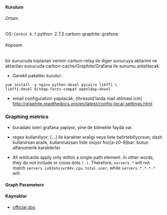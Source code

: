 #### Kurulum

###### Ortam

OS: `Centos 6.7`
python: 2.7.2
carbon:
graphite:
grafana: 

###### Kapsam
bir sunucuda toplanan verinin carbon-relay ile diger sunucuya aktarimi ve aktarilan sunucuda carbon-cache/Graphite/Grafana ile sunumu anlatilacak.

* Gerekli paketler kurulur:
```
yum install -y nginx python-devel pycairo libffi \
libffi-devel bitmap-fonts-compat openldap-devel
```











* email configuration yapilacak, (thresold'larda mail atilmasi icin)
http://graphite.readthedocs.org/en/latest/config-local-settings.html

### Graphing metrics

* buradaki isleri grafana yapiyor, yine de bilmekte fayda var.

* regex kullaniliyor; [...] ile karakter araligi veya liste belirtebiliyorsun;
dash kullanirsan aralik, kullanmazsan liste oluyor
foo[a-z0-9]bar: butun alfanumerik karakterler

* All wildcards apply only within a single path element. In other words, they
  do not include or cross dots `(.)`. Therefore, `servers.*` will not match
  `servers.ix02ehssvc04v.cpu.total.user`, while `servers.*.*.*.*` will.

#### Graph Parameters

#### Kaynaklar

* [official doc](http://graphite.readthedocs.org/en/latest/overview.html)
